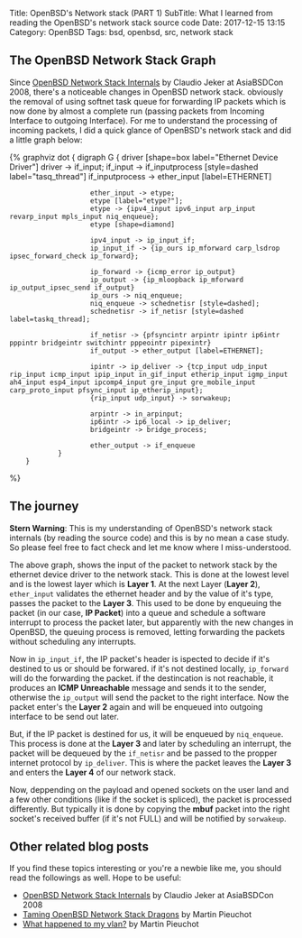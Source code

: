 Title: OpenBSD's Network stack (PART 1)
SubTitle: What I learned from reading the OpenBSD's network stack source code
Date: 2017-12-15 13:15
Category: OpenBSD
Tags: bsd, openbsd, src, network stack

## The OpenBSD Network Stack Graph

Since [OpenBSD Network Stack Internals][1] by Claudio Jeker at AsiaBSDCon 2008,
there's a noticeable changes in OpenBSD network stack. obviously the removal
of using softnet task queue for forwarding IP packets which is now done by almost
a complete run (passing packets from Incoming Interface to outgoing Interface).
For me to understand the processing of incoming packets, I did
a quick glance of OpenBSD's network stack and did a little graph below:

{% graphviz
        dot {
                digraph G {
                        driver [shape=box label="Ethernet Device Driver"]
                        driver -> if_input;
                        if_input -> if_inputprocess [style=dashed label="tasq_thread"]
                        if_inputprocess -> ether_input [label=ETHERNET]

                        ether_input -> etype;
                        etype [label="etype?"];
                        etype -> {ipv4_input ipv6_input arp_input revarp_input mpls_input niq_enqueue};
                        etype [shape=diamond]

                        ipv4_input -> ip_input_if;
                        ip_input_if -> {ip_ours ip_mforward carp_lsdrop ipsec_forward_check ip_forward};

                        ip_forward -> {icmp_error ip_output}
                        ip_output -> {ip_mloopback ip_mforward ip_output_ipsec_send if_output}
                        ip_ours -> niq_enqueue;
                        niq_enqueue -> schednetisr [style=dashed];
                        schednetisr -> if_netisr [style=dashed label=taskq_thread];

                        if_netisr -> {pfsyncintr arpintr ipintr ip6intr pppintr bridgeintr switchintr pppeointr pipexintr}
                        if_output -> ether_output [label=ETHERNET];

                        ipintr -> ip_deliver -> {tcp_input udp_input rip_input icmp_input ipip_input in_gif_input etherip_input igmp_input ah4_input esp4_input ipcomp4_input gre_input gre_mobile_input carp_proto_input pfsync_input ip_etherip_input};
                        {rip_input udp_input} -> sorwakeup;

                        arpintr -> in_arpinput;
                        ip6intr -> ip6_local -> ip_deliver;
                        bridgeintr -> bridge_process;

                        ether_output -> if_enqueue
                }
        }
%}

## The journey

**Stern Warning**: This is my understanding of OpenBSD's network stack
internals (by reading the source code) and this is by no mean a case study.
So please feel free to fact check and let me know where I miss-understood.

The above graph, shows the input of the packet to network stack by the ethernet
device driver to the network stack. This is done at the lowest level and is the lowest
layer which is **Layer 1**. At the next Layer (**Layer 2**), `ether_input` validates
the ethernet header and by the value of it's type, passes the packet to the **Layer 3**.
This used to be done by enqueuing the packet (in our case, **IP Packet**) into a
queue and schedule a software interrupt to process the packet later, but apparently
with the new changes in OpenBSD, the queuing process is  removed, letting
forwarding the packets without scheduling any interrupts.

Now in `ip_input_if`, the IP packet's header is ispected to decide if it's destined to us
or should be forwared. if it's not destined locally, `ip_forward` will do the forwarding
the packet. if the destincation is not reachable, it produces an **ICMP Unreachable**
message and sends it to the sender, otherwise the `ip_output` will send the packet
to the right interface. Now the packet enter's the **Layer 2** again and will be
enqueued into outgoing interface to be send out later.

But, if the IP packet is destined for us, it will be enqueued by `niq_enqueue`.
This process is done at the **Layer 3** and later
by scheduling an interrupt, the packet will be dequeued by the `if_netisr` and be
passed to the propper internet protocol by `ip_deliver`. This is where the packet
leaves the **Layer 3** and enters the **Layer 4** of our network stack.

Now, deppending on the payload and opened sockets on the user land and a few
other conditions (like if the socket is spliced), the packet is processed differently. 
But typically it is done by copying the **mbuf** packet into the right socket's received
buffer (if it's not FULL) and will be notified by `sorwakeup`.

## Other related blog posts
If you find these topics interesting or you're a newbie like me,
you should read the followings as well. Hope to be useful:

- [OpenBSD Network Stack Internals][1] by Claudio Jeker at AsiaBSDCon 2008
- [Taming OpenBSD Network Stack Dragons][2] by Martin Pieuchot
- [What happened to my vlan?][3] by Martin Pieuchot

[1]: https://www.openbsd.org/papers/asiabsdcon08-network.pdf
[2]: https://www.openbsd.org/papers/tamingdragons.pdf
[3]: http://www.grenadille.net/post/2017/02/13/What-happened-to-my-vlan
